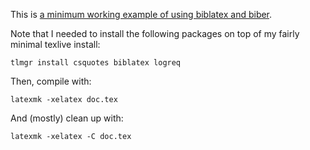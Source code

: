 This is [a minimum working example of using biblatex and
biber](http://tex.stackexchange.com/questions/21486/error-message-when-using-biber).  

Note that I needed to install the following packages on top of my fairly minimal texlive install:

    tlmgr install csquotes biblatex logreq

Then, compile with:

    latexmk -xelatex doc.tex

And (mostly) clean up with:

    latexmk -xelatex -C doc.tex
